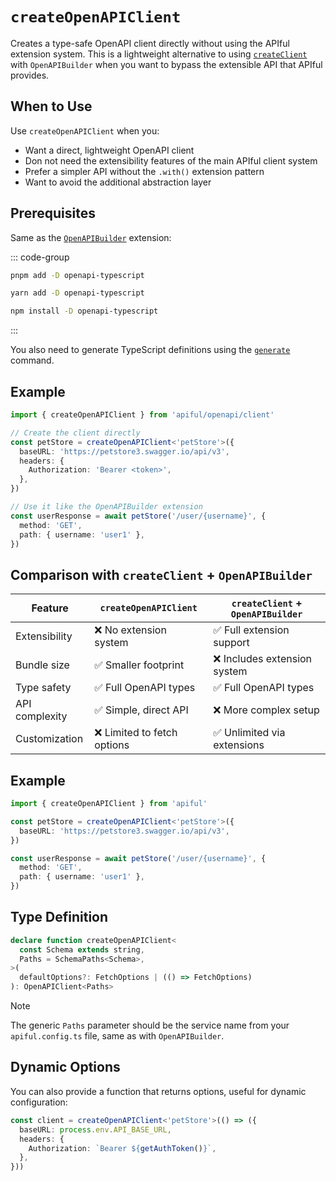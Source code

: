 # `createOpenAPIClient`

Creates a type-safe OpenAPI client directly without using the APIful extension system. This is a lightweight alternative to using [`createClient`](/reference/create-client) with `OpenAPIBuilder` when you want to bypass the extensible API that APIful provides.

## When to Use

Use `createOpenAPIClient` when you:

- Want a direct, lightweight OpenAPI client
- Don not need the extensibility features of the main APIful client system
- Prefer a simpler API without the `.with()` extension pattern
- Want to avoid the additional abstraction layer

## Prerequisites

Same as the [`OpenAPIBuilder`](/extensions/openapi) extension:

::: code-group
  ```bash [pnpm]
  pnpm add -D openapi-typescript
  ```
  ```bash [yarn]
  yarn add -D openapi-typescript
  ```
  ```bash [npm]
  npm install -D openapi-typescript
  ```
:::

You also need to generate TypeScript definitions using the [`generate`](/guide/cli) command.

## Example

```ts
import { createOpenAPIClient } from 'apiful/openapi/client'

// Create the client directly
const petStore = createOpenAPIClient<'petStore'>({
  baseURL: 'https://petstore3.swagger.io/api/v3',
  headers: {
    Authorization: 'Bearer <token>',
  },
})

// Use it like the OpenAPIBuilder extension
const userResponse = await petStore('/user/{username}', {
  method: 'GET',
  path: { username: 'user1' },
})
```

## Comparison with `createClient` + `OpenAPIBuilder`

| Feature | `createOpenAPIClient` | `createClient` + `OpenAPIBuilder` |
|---------|----------------------|-----------------------------------|
| Extensibility | ❌ No extension system | ✅ Full extension support |
| Bundle size | ✅ Smaller footprint | ❌ Includes extension system |
| Type safety | ✅ Full OpenAPI types | ✅ Full OpenAPI types |
| API complexity | ✅ Simple, direct API | ❌ More complex setup |
| Customization | ❌ Limited to fetch options | ✅ Unlimited via extensions |

## Example

```ts
import { createOpenAPIClient } from 'apiful'

const petStore = createOpenAPIClient<'petStore'>({
  baseURL: 'https://petstore3.swagger.io/api/v3',
})

const userResponse = await petStore('/user/{username}', {
  method: 'GET',
  path: { username: 'user1' },
})
```

## Type Definition

```ts
declare function createOpenAPIClient<
  const Schema extends string,
  Paths = SchemaPaths<Schema>,
>(
  defaultOptions?: FetchOptions | (() => FetchOptions)
): OpenAPIClient<Paths>
```

> [!NOTE]
> The generic `Paths` parameter should be the service name from your `apiful.config.ts` file, same as with `OpenAPIBuilder`.

## Dynamic Options

You can also provide a function that returns options, useful for dynamic configuration:

```ts
const client = createOpenAPIClient<'petStore'>(() => ({
  baseURL: process.env.API_BASE_URL,
  headers: {
    Authorization: `Bearer ${getAuthToken()}`,
  },
}))
```
